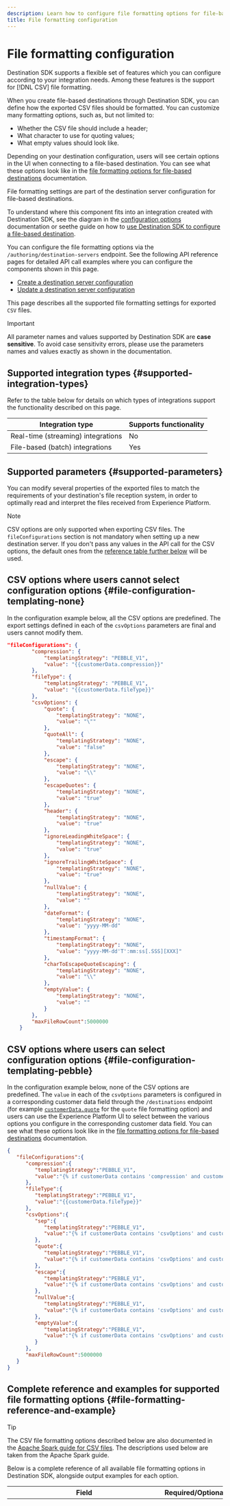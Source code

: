 ```yaml
---
description: Learn how to configure file formatting options for file-based destinations built with Adobe Experience Platform Destination SDK, via the `/destination-servers` endpoint.
title: File formatting configuration
---
```


# File formatting configuration

Destination SDK supports a flexible set of features which you can configure according to your integration needs. Among these features is the support for [!DNL CSV] file formatting.

When you create file-based destinations through Destination SDK, you can define how the exported CSV files should be formatted. You can customize many formatting options, such as, but not limited to:

* Whether the CSV file should include a header;
* What character to use for quoting values;
* What empty values should look like.

Depending on your destination configuration, users will see certain options in the UI when connecting to a file-based destination. You can see what these options look like in the [file formatting options for file-based destinations](../../../ui/batch-destinations-file-formatting-options.md) documentation.


File formatting settings are part of the destination server configuration for file-based destinations. 

To understand where this component fits into an integration created with Destination SDK, see the diagram in the [configuration options](../configuration-options.md) documentation or seethe guide on how to [use Destination SDK to configure a file-based destination](../../guides/configure-file-based-destination-instructions.md#create-server-file-configuration).

You can configure the file formatting options via the `/authoring/destination-servers` endpoint. See the following API reference pages for detailed API call examples where you can configure the components shown in this page.

* [Create a destination server configuration](../../authoring-api/destination-server/create-destination-server.md)
* [Update a destination server configuration](../../authoring-api/destination-server/update-destination-server.md)

This page describes all the supported file formatting settings for exported `CSV` files.

>[!IMPORTANT]
>
>All parameter names and values supported by Destination SDK are **case sensitive**. To avoid case sensitivity errors, please use the parameters names and values exactly as shown in the documentation.

## Supported integration types {#supported-integration-types}

Refer to the table below for details on which types of integrations support the functionality described on this page.

|Integration type| Supports functionality |
|---|---|
| Real-time (streaming) integrations | No |
| File-based (batch) integrations | Yes |

## Supported parameters {#supported-parameters}

You can modify several properties of the exported files to match the requirements of your destination's file reception system, in order to optimally read and interpret the files received from Experience Platform.

>[!NOTE]
>
>CSV options are only supported when exporting CSV files. The `fileConfigurations` section is not mandatory when setting up a new destination server. If you don't pass any values in the API call for the CSV options, the default ones from the [reference table further below](#file-formatting-reference-and-example) will be used.


## CSV options where users cannot select configuration options {#file-configuration-templating-none}

In the configuration example below, all the CSV options are predefined. The export settings defined in each of the `csvOptions` parameters are final and users cannot modify them.

```json
"fileConfigurations": {
        "compression": {
            "templatingStrategy": "PEBBLE_V1",
            "value": "{{customerData.compression}}"
        },
        "fileType": {
            "templatingStrategy": "PEBBLE_V1",
            "value": "{{customerData.fileType}}"
        },
        "csvOptions": {
            "quote": {
                "templatingStrategy": "NONE",
                "value": "\""
            },
            "quoteAll": {
                "templatingStrategy": "NONE",
                "value": "false"
            },
            "escape": {
                "templatingStrategy": "NONE",
                "value": "\\"
            },
            "escapeQuotes": {
                "templatingStrategy": "NONE",
                "value": "true"
            },
            "header": {
                "templatingStrategy": "NONE",
                "value": "true"
            },
            "ignoreLeadingWhiteSpace": {
                "templatingStrategy": "NONE",
                "value": "true"
            },
            "ignoreTrailingWhiteSpace": {
                "templatingStrategy": "NONE",
                "value": "true"
            },
            "nullValue": {
                "templatingStrategy": "NONE",
                "value": ""
            },
            "dateFormat": {
                "templatingStrategy": "NONE",
                "value": "yyyy-MM-dd"
            },
            "timestampFormat": {
                "templatingStrategy": "NONE",
                "value": "yyyy-MM-dd'T':mm:ss[.SSS][XXX]"
            },
            "charToEscapeQuoteEscaping": {
                "templatingStrategy": "NONE",
                "value": "\\"
            },
            "emptyValue": {
                "templatingStrategy": "NONE",
                "value": ""
            }
        },
        "maxFileRowCount":5000000
    }
```

## CSV options where users can select configuration options {#file-configuration-templating-pebble}

In the configuration example below, none of the CSV options are predefined. The `value` in each of the `csvOptions` parameters is configured in a corresponding customer data field through the `/destinations` endpoint (for example [`customerData.quote`](../../functionality/destination-configuration/customer-data-fields.md#conditional-options) for the `quote` file formatting option) and users can use the Experience Platform UI to select between the various options you configure in the corresponding customer data field. You can see what these options look like in the [file formatting options for file-based destinations](../../../ui/batch-destinations-file-formatting-options.md) documentation.

```json
{
   "fileConfigurations":{
      "compression":{
         "templatingStrategy":"PEBBLE_V1",
         "value":"{% if customerData contains 'compression' and customerData.compression is not empty %}{{customerData.compression}}{% else %}NONE{% endif %}"
      },
      "fileType":{
         "templatingStrategy":"PEBBLE_V1",
         "value":"{{customerData.fileType}}"
      },
      "csvOptions":{
         "sep":{
            "templatingStrategy":"PEBBLE_V1",
            "value":"{% if customerData contains 'csvOptions' and customerData.csvOptions contains 'delimiter' %}{{customerData.csvOptions.delimiter}}{% else %},{% endif %}"
         },
         "quote":{
            "templatingStrategy":"PEBBLE_V1",
            "value":"{% if customerData contains 'csvOptions' and customerData.csvOptions contains 'quote' %}{{customerData.csvOptions.quote}}{% else %}\"{% endif %}"
         },
         "escape":{
            "templatingStrategy":"PEBBLE_V1",
            "value":"{% if customerData contains 'csvOptions' and customerData.csvOptions contains 'escape' %}{{customerData.csvOptions.escape}}{% else %}\\{% endif %}"
         },
         "nullValue":{
            "templatingStrategy":"PEBBLE_V1",
            "value":"{% if customerData contains 'csvOptions' and customerData.csvOptions contains 'nullValue' %}{{customerData.csvOptions.nullValue}}{% else %}null{% endif %}"
         },
         "emptyValue":{
            "templatingStrategy":"PEBBLE_V1",
            "value":"{% if customerData contains 'csvOptions' and customerData.csvOptions contains 'emptyValue' %}{{customerData.csvOptions.emptyValue}}{% else %}{% endif %}"
         }
      },
      "maxFileRowCount":5000000
   }
}
```

## Complete reference and examples for supported file formatting options {#file-formatting-reference-and-example}

>[!TIP]
>
>The CSV file formatting options described below are also documented in the [Apache Spark guide for CSV files](https://spark.apache.org/docs/latest/sql-data-sources-csv.html). The descriptions used below are taken from the Apache Spark guide.

Below is a complete reference of all available file formatting options in Destination SDK, alongside output examples for each option.

|Field|Required/Optional|Description|Default value|Example output 1|Example output 2|
|---|---|---|---|---|---|
|`templatingStrategy`|Required| For each file formatting option that you configure, you are required to add the parameter `templatingStrategy`, which can have two values: <br><ul><li>`NONE`: use this value if you are not planning to allow users to select between different values for a configuration. See [this configuration](#file-configuration-templating-none) for an example where file formatting options are fixed.</li><li>`PEBBLE_V1`: use this value if you want to allow users to select between different values for a configuration. In this case, you must also set up a corresponding customer data field in the `/destination` endpoint configuration, to surface the various options to users in the UI. See [this configuration](#file-configuration-templating-pebble) for an example where users can select between different values for file formatting options.</li></ul> |-|-|-|
|`compression.value`|Optional|Compression codec to use when saving data to file. Supported values: `none`, `bzip2`, `gzip`, `lz4`, and `snappy`.|`none`|-|-|
|`fileType.value`|Optional|Specifies the output file format. Supported values: `csv`, `parquet`, and `json`.|`csv`|-|-|
|`csvOptions.quote.value`|Optional|*Only for `"fileType.value": "csv"`*. Sets a single character used for escaping quoted values where the separator can be part of the value.|`null`| Default value example: `quote.value: "u0000"` --> `male,NULJohn,LastNameNUL`| Custom example: `quote.value: "\""` --> `male,"John,LastName"`|
|`csvOptions.quoteAll.value`|Optional|*Only for `"fileType.value": "csv"`*. Indicates whether all values should always be enclosed in quotes. Default is to only escape values containing a quote character.|`false`| `quoteAll`:`false` --> `male,John,"TestLastName"`|`quoteAll`:`true` -->`"male","John","TestLastName"`|
|`csvOptions.delimiter.value`|Optional|*Only for `"fileType.value": "csv"`*. Sets a separator for each field and value. This separator can be one or more characters.|`,`|`delimiter`:`,` --> `comma-separated values"`|`delimiter`:`\t` --> `tab-separated values`|
|`csvOptions.escape.value`|Optional|*Only for `"fileType.value": "csv"`*. Sets a single character used for escaping quotes inside an already quoted value.|`\`|`"escape"`:`"\\"` --> `male,John,"Test,\"LastName5"`|`"escape"`:`"'"` --> `male,John,"Test,'''"LastName5"`|
|`csvOptions.escapeQuotes.value`|Optional|*Only for `"fileType.value": "csv"`*. Indicates whether values containing quotes should always be enclosed in quotes. Default is to escape all values containing a quote character.|`true`|-|-|
|`csvOptions.header.value`|Optional|*Only for `"fileType.value": "csv"`*. Indicates whether to write the names of columns as the first line in the exported file.|`true`|-|-|
|`csvOptions.ignoreLeadingWhiteSpace.value`|Optional|*Only for `"fileType.value": "csv"`*. Indicates whether to trim leading white spaces from values.|`true`|`ignoreLeadingWhiteSpace`:`true` --> `"male","John","TestLastName"`|`ignoreLeadingWhiteSpace`:`false`--> `"    male","John","TestLastName"`|
|`csvOptions.ignoreTrailingWhiteSpace.value`|Optional|*Only for `"fileType.value": "csv"`*. Indicates whether to trim trailing white spaces from values.|`true`|`ignoreTrailingWhiteSpace`:`true` --> `"male","John","TestLastName"`|`ignoreTrailingWhiteSpace`:`false`--> `"male    ","John","TestLastName"`|
|`csvOptions.nullValue.value`|Optional|*Only for `"fileType.value": "csv"`*. Sets the string representation of a null value. |`""`|`nullvalue`:`""` --> `male,"",TestLastName`|`nullvalue`:`"NULL"` --> `male,NULL,TestLastName`|
|`csvOptions.dateFormat.value`|Optional|*Only for `"fileType.value": "csv"`*. Indicates the date format.|`yyyy-MM-dd`|`dateFormat`:`yyyy-MM-dd` --> `male,TestLastName,John,2022-02-24`|`dateFormat`:`MM/dd/yyyy` --> `male,TestLastName,John,02/24/2022`|
|`csvOptions.timestampFormat.value`|Optional|*Only for `"fileType.value": "csv"`*. Sets the string that indicates a timestamp format.|`yyyy-MM-dd'T'HH:mm:ss[.SSS][XXX]`|-|-|
|`csvOptions.charToEscapeQuoteEscaping.value`|Optional|*Only for `"fileType.value": "csv"`*. Sets a single character used for escaping the escape for the quote character.|`\` when the escape and quote characters are different. `\0` when the escape and quote character are the same.|-|-|
|`csvOptions.emptyValue.value`|Optional|*Only for `"fileType.value": "csv"`*. Sets the string representation of an empty value.|`""`|`"emptyValue":""` --> `male,"",John`|`"emptyValue":"empty"` --> `male,empty,John`|
|`maxFileRowCount`|Optional|Indicates the maximum number of rows per exported file, between 1,000,000 and 10,000,000 rows. | 5,000,000 |

{style="table-layout:auto"}

## Next steps {#next-steps}

After reading this article, you should have a better understanding of how file formatting works in a destination server configuration, and how you can configure it.

To learn more about the other destination server components, see the following articles:

* [Server specs for destinations created with Destination SDK](server-specs.md)
* [Templating specs](templating-specs.md)
* [Message format](message-format.md)